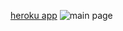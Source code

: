 [heroku app](https://store-by-popov.herokuapp.com/)
![main page](https://user-images.githubusercontent.com/64019012/115514633-5b44e280-a295-11eb-8453-a638fe70c8e4.png)
